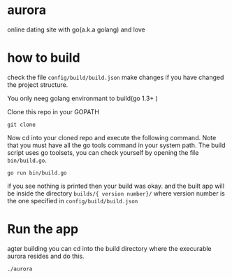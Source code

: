 # aurora

online dating site with go(a.k.a golang) and love



# how to build

check the file `config/build/build.json` make changes if you have changed the
 project structure.

You only neeg golang environmant to build(go 1.3+ )
 
 Clone this repo in your GOPATH
 
    git clone 

Now cd into your cloned repo and execute the following command. Note that you
 must have all the go tools command in your system path.  The build script 
 uses go toolsets, you can check yourself by opening the file `bin/build.go`.
 
    go run bin/build.go

if you see nothing is printed then your build was okay. and the built app 
will be inside the directory `builds/{ version number}/` where version number
 is the one specified in `config/build/build.json`

# Run the app
agter building you can cd into the build directory where the execurable 
aurora resides and do this.

    ./aurora




